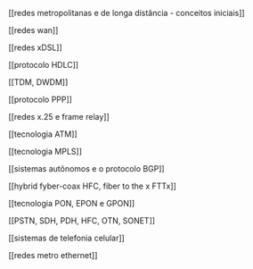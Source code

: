 [[redes metropolitanas e de longa distância - conceitos iniciais]]

[[redes wan]]

[[redes xDSL]]

[[protocolo HDLC]]

[[TDM, DWDM]]

[[protocolo PPP]]

[[redes x.25 e frame relay]]

[[tecnologia ATM]]

[[tecnologia MPLS]]

[[sistemas autônomos e o protocolo BGP]]

[[hybrid fyber-coax HFC, fiber to the x FTTx]]

[[tecnologia PON, EPON e GPON]]

[[PSTN, SDH, PDH, HFC, OTN, SONET]]

[[sistemas de telefonia celular]]

[[redes metro ethernet]]